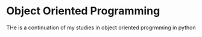 # Object Oriented Programming
THe is a continuation of my studies in object oriented progrmming in python
